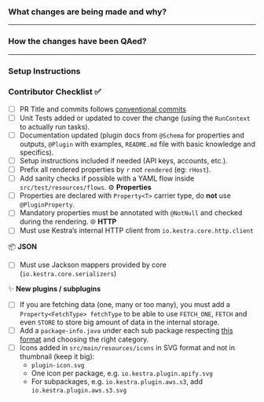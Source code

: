 <!-- Thanks for submitting a Pull Request to kestra. To help us review your contribution, please follow the guidelines below:

- Make sure that your commits follow the [conventional commits](https://www.conventionalcommits.org/en/v1.0.0/) specification e.g. `feat(ui): add a new navigation menu item` or `fix(core): fix a bug in the core model` or `docs: update the README.md`. This will help us automatically generate the changelog.
- The title should briefly summarize the proposed changes.
- Provide a short overview of the change and the value it adds.
- Share a flow example to help the reviewer understand and QA the change.
- Use "close" to automatically close an issue. For example, `close #1234` will close issue #1234. -->

### What changes are being made and why?
<!-- Please include a brief summary of the changes included in this PR e.g. closes #1234. -->

---

### How the changes have been QAed?

<!-- Include example code that shows how this PR has been QAed. The code should present a complete yet easily reproducible flow.

```yaml
# Your example flow code here
```

Note that this is not a replacement for unit tests but rather a way to demonstrate how the changes work in a real-life scenario, as the end-user would experience them.

Remove this section if this change applies to all flows or to the documentation only. -->

---

### Setup Instructions

<!--If there are any setup requirements like API keys or trial accounts, kindly include brief bullet-points-description outlining the setup process below.

- [External System Documentation](URL)
- Steps to set up the necessary resources

If there are no setup requirements, you can remove this section.

Thank you for your contribution. ❤️  -->

### Contributor Checklist ✅

- [ ] PR Title and commits follows [conventional commits](https://www.conventionalcommits.org/en/v1.0.0/)
- [ ] Unit Tests added or updated to cover the change (using the `RunContext` to actually run tasks).
- [ ] Documentation updated (plugin docs from `@Schema` for properties and outputs, `@Plugin` with examples, `README.md` file with basic knowledge and specifics).
- [ ] Setup instructions included if needed (API keys, accounts, etc.).
- [ ] Prefix all rendered properties by `r` not `rendered` (eg: `rHost`).
- [ ] Add sanity checks if possible with a YAML flow inside `src/test/resources/flows`.
⚙️ **Properties**
- [ ] Properties are declared with `Property<T>` carrier type, do **not** use `@PluginProperty`.
- [ ] Mandatory properties must be annotated with `@NotNull` and checked during the rendering.
🌐 **HTTP**
- [ ] Must use Kestra’s internal HTTP client from `io.kestra.core.http.client`

📦 **JSON**
- [ ] Must use Jackson mappers provided by core (`io.kestra.core.serializers`)

✨ **New plugins / subplugins**
- [ ] If you are fetching data (one, many or too many), you must add a `Property<FetchType> fetchType` to be able to use `FETCH_ONE`, `FETCH` and even `STORE` to store big amount of data in the internal storage.
- [ ] Add a `package-info.java` under each sub package respecting [this format](https://github.com/kestra-io/plugin-odoo/blob/main/src/main/java/io/kestra/plugin/odoo/package-info.java) and choosing the right category.
- [ ] Icons added in `src/main/resources/icons` in SVG format and not in thumbnail (keep it big):
  - `plugin-icon.svg`
  - One icon per package, e.g. `io.kestra.plugin.apify.svg`
  - For subpackages, e.g. `io.kestra.plugin.aws.s3`, add `io.kestra.plugin.aws.s3.svg`
